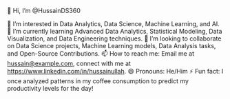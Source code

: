👋 Hi, I’m @HussainDS360

👀 I’m interested in Data Analytics, Data Science, Machine Learning, and AI.
🌱 I’m currently learning Advanced Data Analytics, Statistical Modeling, Data Visualization, and Data Engineering techniques.
💞️ I’m looking to collaborate on Data Science projects, Machine Learning models, Data Analysis tasks, and Open-Source Contributions.
📫 How to reach me: Email me at hussain@example.com, connect with me at https://www.linkedin.com/in/hussainullah.
😄 Pronouns: He/Him
⚡ Fun fact: I once analyzed patterns in my coffee consumption to predict my productivity levels for the day!

<!---
HussainDS360/HussainDS360 is a ✨ special ✨ repository because its `README.md` (this file) appears on your GitHub profile.
You can click the Preview link to take a look at your changes.
--->
